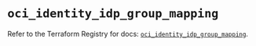 # `oci_identity_idp_group_mapping`

Refer to the Terraform Registry for docs: [`oci_identity_idp_group_mapping`](https://registry.terraform.io/providers/oracle/oci/6.18.0/docs/resources/identity_idp_group_mapping).
